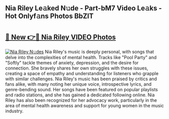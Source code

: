 ## Nia Riley Le𝚊ked N𝚞de - Part-bM7 Video Le𝚊ks - Hot Onlyf𝚊ns Photos BbZlT

# <h2><a href="http://ac43177.deff.icu/?id=Nia+Riley">🔗 New 👉🔴 Nia Riley VIDEO Photos</a></h2>

[![Nia Riley N𝚞des](https://i.imgur.com/rIISA9y.gif)](http://ac43177.deff.icu/?id=Nia+Riley)
Nia Riley's music is deeply personal, with songs that delve into the complexities of mental health. Tracks like "Pool Party" and "Softly" tackle themes of anxiety, depression, and the desire for connection. She bravely shares her own struggles with these issues, creating a space of empathy and understanding for listeners who grapple with similar challenges. Nia Riley's music has been praised by critics and fans alike, with many noting her unique voice, introspective lyrics, and genre-bending sound. Her songs have been featured on popular playlists and radio stations, and she has gained a dedicated following online. Nia Riley has also been recognized for her advocacy work, particularly in the area of mental health awareness and support for young women in the music industry.
